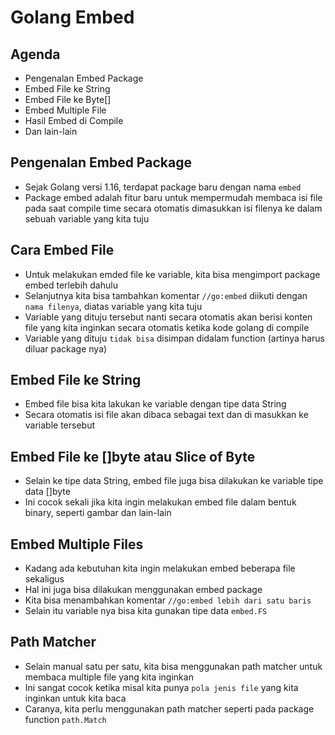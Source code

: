 # Golang Embed

## Agenda

- Pengenalan Embed Package
- Embed File ke String
- Embed File ke Byte[]
- Embed Multiple File
- Hasil Embed di Compile
- Dan lain-lain

## Pengenalan Embed Package

- Sejak Golang versi 1.16, terdapat package baru dengan nama `embed`
- Package embed adalah fitur baru untuk mempermudah membaca isi file pada saat compile time secara otomatis dimasukkan isi filenya ke dalam sebuah variable yang kita tuju

## Cara Embed File

- Untuk melakukan emded file ke variable, kita bisa mengimport package embed terlebih dahulu
- Selanjutnya kita bisa tambahkan komentar `//go:embed` diikuti dengan `nama filenya`, diatas variable yang kita tuju
- Variable yang dituju tersebut nanti secara otomatis akan berisi konten file yang kita inginkan secara otomatis ketika kode golang di compile
- Variable yang dituju `tidak bisa` disimpan didalam function (artinya harus diluar package nya)

## Embed File ke String

- Embed file bisa kita lakukan ke variable dengan tipe data String
- Secara otomatis isi file akan dibaca sebagai text dan di masukkan ke variable tersebut

## Embed File ke []byte atau Slice of Byte

- Selain ke tipe data String, embed file juga bisa dilakukan ke variable tipe data []byte
- Ini cocok sekali jika kita ingin melakukan embed file dalam bentuk binary, seperti gambar dan lain-lain

## Embed Multiple Files

- Kadang ada kebutuhan kita ingin melakukan embed beberapa file sekaligus
- Hal ini juga bisa dilakukan menggunakan embed package
- Kita bisa menambahkan komentar `//go:embed lebih dari satu baris`
- Selain itu variable nya bisa kita gunakan tipe data `embed.FS`

## Path Matcher

- Selain manual satu per satu, kita bisa menggunakan path matcher untuk membaca multiple file yang kita inginkan
- Ini sangat cocok ketika misal kita punya `pola jenis file` yang kita inginkan untuk kita baca
- Caranya, kita perlu menggunakan path matcher seperti pada package function `path.Match`
